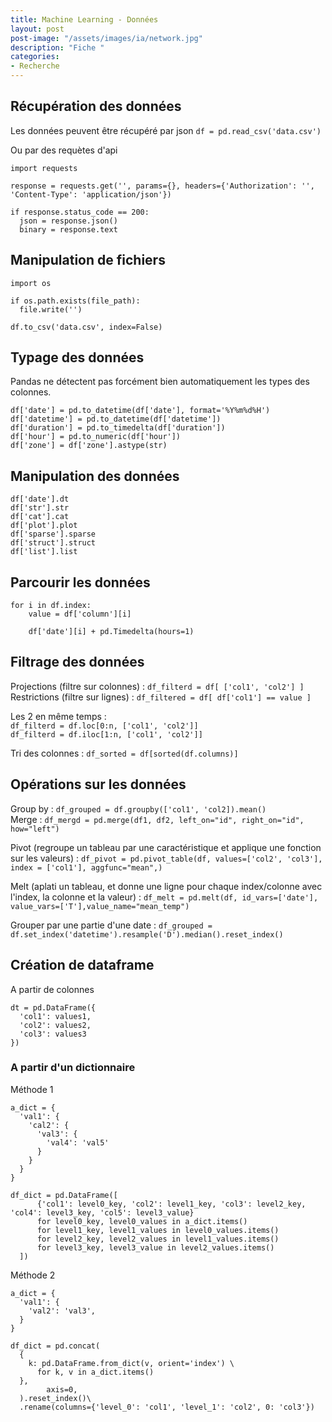 ```yaml
---
title: Machine Learning - Données
layout: post  
post-image: "/assets/images/ia/network.jpg"  
description: "Fiche "  
categories:   
- Recherche
---
```


## Récupération des données

Les données peuvent être récupéré par json `df = pd.read_csv('data.csv')`  

Ou par des requètes d'api

```
import requests

response = requests.get('', params={}, headers={'Authorization': '', 'Content-Type': 'application/json'})

if response.status_code == 200:
  json = response.json()
  binary = response.text
```

## Manipulation de fichiers

```
import os

if os.path.exists(file_path):
  file.write('')
  
df.to_csv('data.csv', index=False)
```


## Typage des données

Pandas ne détectent pas forcément bien automatiquement les types des colonnes.

```
df['date'] = pd.to_datetime(df['date'], format='%Y%m%d%H')
df['datetime'] = pd.to_datetime(df['datetime'])
df['duration'] = pd.to_timedelta(df['duration'])
df['hour'] = pd.to_numeric(df['hour'])
df['zone'] = df['zone'].astype(str)
```

## Manipulation des données

```
df['date'].dt
df['str'].str
df['cat'].cat
df['plot'].plot
df['sparse'].sparse
df['struct'].struct
df['list'].list
```

## Parcourir les données

```
for i in df.index:
    value = df['column'][i]
    
    df['date'][i] + pd.Timedelta(hours=1)
```

## Filtrage des données

Projections (filtre sur colonnes) : `df_filterd = df[ ['col1', 'col2'] ]`  
Restrictions (filtre sur lignes) : `df_filtered = df[ df['col1'] == value ]`

Les 2 en même temps :  
`df_filterd = df.loc[0:n, ['col1', 'col2']]`  
`df_filterd = df.iloc[1:n, ['col1', 'col2']]`

Tri des colonnes : `df_sorted = df[sorted(df.columns)]`

## Opérations sur les données

Group by : `df_grouped = df.groupby(['col1', 'col2]).mean()`  
Merge : `df_mergd = pd.merge(df1, df2, left_on="id", right_on="id", how="left")`  

Pivot (regroupe un tableau par une caractéristique et applique une fonction sur les valeurs) : 
`
df_pivot = pd.pivot_table(df, values=['col2', 'col3'], index = ['col1'], aggfunc="mean",)
`  

Melt (aplati un tableau, et donne une ligne pour chaque index/colonne avec l'index, la colonne et la valeur) :
`df_melt = pd.melt(df, id_vars=['date'], value_vars=['T'],value_name="mean_temp")`

Grouper par une partie d'une date : `df_grouped = df.set_index('datetime').resample('D').median().reset_index()`

## Création de dataframe

A partir de colonnes
```
dt = pd.DataFrame({
  'col1': values1,
  'col2': values2,
  'col3': values3
})
```

### A partir d'un dictionnaire

Méthode 1
```
a_dict = {
  'val1': {
    'cal2': {
      'val3': {
        'val4': 'val5'
      }
    }
  }
}

df_dict = pd.DataFrame([
      {'col1': level0_key, 'col2': level1_key, 'col3': level2_key, 'col4': level3_key, 'col5': level3_value}
      for level0_key, level0_values in a_dict.items()
      for level1_key, level1_values in level0_values.items()
      for level2_key, level2_values in level1_values.items()
      for level3_key, level3_value in level2_values.items()
  ])
```

Méthode 2
```
a_dict = {
  'val1': {
    'val2': 'val3',
  }
}

df_dict = pd.concat(
  { 
    k: pd.DataFrame.from_dict(v, orient='index') \
      for k, v in a_dict.items() 
  },
        axis=0,
  ).reset_index()\
  .rename(columns={'level_0': 'col1', 'level_1': 'col2', 0: 'col3'})
 
```